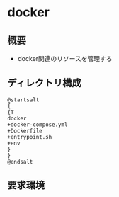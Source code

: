 # docker

## 概要

- docker関連のリソースを管理する

## ディレクトリ構成

```plantuml
@startsalt
{
{T
docker
+docker-compose.yml
+Dockerfile
+entrypoint.sh
+env
}
}
@endsalt
```

## 要求環境
